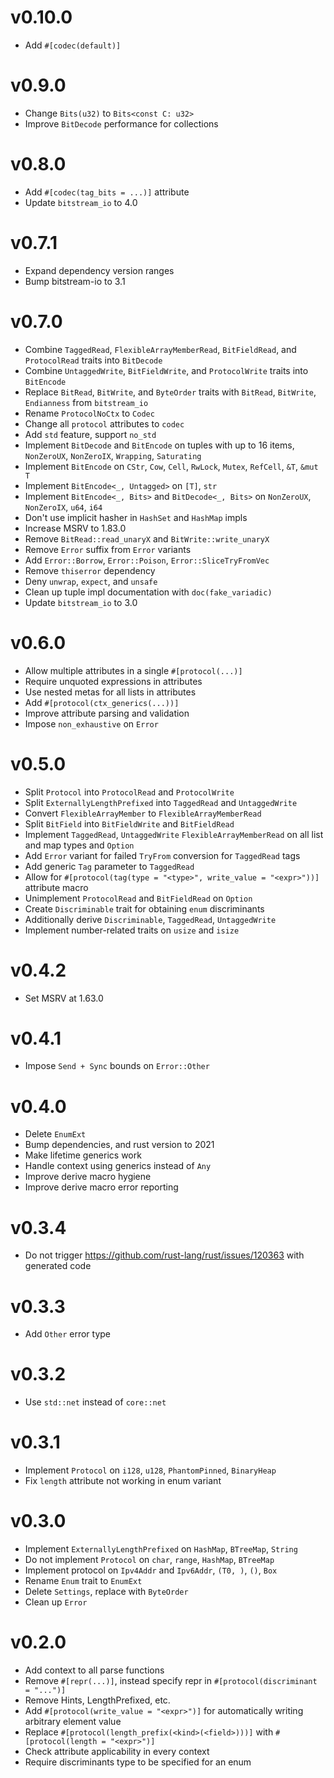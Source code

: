 # v0.10.0
- Add `#[codec(default)]`
# v0.9.0
- Change `Bits(u32)` to `Bits<const C: u32>`
- Improve `BitDecode` performance for collections
# v0.8.0
- Add `#[codec(tag_bits = ...)]` attribute
- Update `bitstream_io` to 4.0
# v0.7.1
- Expand dependency version ranges
- Bump bitstream-io to 3.1
# v0.7.0
- Combine `TaggedRead`, `FlexibleArrayMemberRead`, `BitFieldRead`, and `ProtocolRead` traits into `BitDecode`
- Combine `UntaggedWrite`, `BitFieldWrite`, and `ProtocolWrite` traits into `BitEncode`
- Replace `BitRead`, `BitWrite`, and `ByteOrder` traits with `BitRead`, `BitWrite`, `Endianness` from `bitstream_io`
- Rename `ProtocolNoCtx` to `Codec`
- Change all `protocol` attributes to `codec`
- Add `std` feature, support `no_std`
- Implement `BitDecode` and `BitEncode` on tuples with up to 16 items, `NonZeroUX`, `NonZeroIX`, `Wrapping`, `Saturating`
- Implement `BitEncode` on `CStr`, `Cow`, `Cell`, `RwLock`, `Mutex`, `RefCell`, `&T`, `&mut T`
- Implement `BitEncode<_, Untagged>` on `[T]`, `str`
- Implement `BitEncode<_, Bits>` and `BitDecode<_, Bits>` on `NonZeroUX`, `NonZeroIX`, `u64`, `i64`
- Don't use implicit hasher in `HashSet` and `HashMap` impls
- Increase MSRV to 1.83.0
- Remove `BitRead::read_unaryX` and `BitWrite::write_unaryX`
- Remove `Error` suffix from `Error` variants
- Add `Error::Borrow`, `Error::Poison`, `Error::SliceTryFromVec`
- Remove `thiserror` dependency
- Deny `unwrap`, `expect`, and `unsafe`
- Clean up tuple impl documentation with `doc(fake_variadic)`
- Update `bitstream_io` to 3.0
# v0.6.0
- Allow multiple attributes in a single `#[protocol(...)]`
- Require unquoted expressions in attributes
- Use nested metas for all lists in attributes
- Add `#[protocol(ctx_generics(...))]`
- Improve attribute parsing and validation
- Impose `non_exhaustive` on `Error`
# v0.5.0
- Split `Protocol` into `ProtocolRead` and `ProtocolWrite`
- Split `ExternallyLengthPrefixed` into `TaggedRead` and `UntaggedWrite`
- Convert `FlexibleArrayMember` to `FlexibleArrayMemberRead`
- Split `BitField` into `BitFieldWrite` and `BitFieldRead`
- Implement `TaggedRead`, `UntaggedWrite` `FlexibleArrayMemberRead` on all list and map types and `Option`
- Add `Error` variant for failed `TryFrom` conversion for `TaggedRead` tags
- Add generic `Tag` parameter to `TaggedRead`
- Allow for `#[protocol(tag(type = "<type>", write_value = "<expr>"))]` attribute macro
- Unimplement `ProtocolRead` and `BitFieldRead` on `Option`
- Create `Discriminable` trait for obtaining `enum` discriminants
- Additionally derive `Discriminable`, `TaggedRead`, `UntaggedWrite`
- Implement number-related traits on `usize` and `isize`
# v0.4.2
- Set MSRV at 1.63.0
# v0.4.1
- Impose `Send + Sync` bounds on `Error::Other`
# v0.4.0
- Delete `EnumExt`
- Bump dependencies, and rust version to 2021
- Make lifetime generics work
- Handle context using generics instead of `Any`
- Improve derive macro hygiene
- Improve derive macro error reporting
# v0.3.4
- Do not trigger https://github.com/rust-lang/rust/issues/120363 with generated code
# v0.3.3
- Add `Other` error type
# v0.3.2
- Use `std::net` instead of `core::net`
# v0.3.1
- Implement `Protocol` on `i128`, `u128`, `PhantomPinned`, `BinaryHeap`
- Fix `length` attribute not working in enum variant
# v0.3.0
- Implement `ExternallyLengthPrefixed` on `HashMap`, `BTreeMap`, `String`
- Do not implement `Protocol` on `char`, `range`, `HashMap`, `BTreeMap`
- Implement protocol on `Ipv4Addr` and `Ipv6Addr`, `(T0, )`, `()`, `Box`
- Rename `Enum` trait to `EnumExt`
- Delete `Settings`, replace with `ByteOrder`
- Clean up `Error`
# v0.2.0
- Add context to all parse functions
- Remove `#[repr(...)]`, instead specify repr in `#[protocol(discriminant = "...")]`
- Remove Hints, LengthPrefixed, etc.
- Add `#[protocol(write_value = "<expr>")]` for automatically writing arbitrary element value
- Replace `#[protocol(length_prefix(<kind>(<field>)))]` with `#[protocol(length = "<expr>")]`
- Check attribute applicability in every context
- Require discriminants type to be specified for an enum
